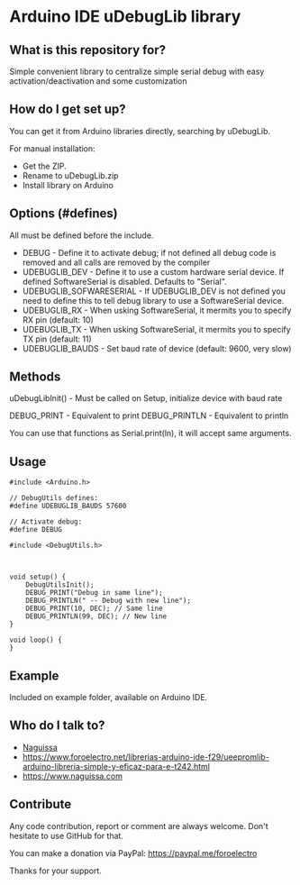 # Arduino IDE uDebugLib library

## What is this repository for? ##

Simple convenient library to centralize simple serial debug with easy activation/deactivation and some customization



## How do I get set up? ##

You can get it from Arduino libraries directly, searching by uDebugLib.

For manual installation:

 * Get the ZIP.
 * Rename to uDebugLib.zip
 * Install library on Arduino


## Options (#defines) ##

All must be defined before the include.

 - DEBUG - Define it to activate debug; if not defined all debug code is removed and all calls are removed by the compiler
 - UDEBUGLIB_DEV - Define it to use a custom hardware serial device. If defined SoftwareSerial is disabled. Defaults to "Serial".
 - UDEBUGLIB_SOFWARESERIAL - If UDEBUGLIB_DEV is not defined you need to define this to tell debug library to use a SoftwareSerial device.
 - UDEBUGLIB_RX - When usking SoftwareSerial, it mermits you to specify RX pin (default: 10)
 - UDEBUGLIB_TX - When usking SoftwareSerial, it mermits you to specify TX pin (default: 11)
 - UDEBUGLIB_BAUDS - Set baud rate of device (default: 9600, very slow)


## Methods ##


uDebugLibInit() - Must be called on Setup, initialize device with baud rate

DEBUG_PRINT - Equivalent to print
DEBUG_PRINTLN - Equivalent to println

You can use that functions as Serial.print(ln), it will accept same arguments.




## Usage ##

```
#include <Arduino.h>

// DebugUtils defines:
#define UDEBUGLIB_BAUDS 57600

// Activate debug:
#define DEBUG

#include <DebugUtils.h>



void setup() {
	DebugUtilsInit();
	DEBUG_PRINT("Debug in same line");
	DEBUG_PRINTLN(" -- Debug with new line");
	DEBUG_PRINT(10, DEC); // Same line
	DEBUG_PRINTLN(99, DEC); // New line
}

void loop() {
}
```



## Example ##

Included on example folder, available on Arduino IDE.




## Who do I talk to? ##

 * [Naguissa](https://github.com/Naguissa)
 * https://www.foroelectro.net/librerias-arduino-ide-f29/ueepromlib-arduino-libreria-simple-y-eficaz-para-e-t242.html
 * https://www.naguissa.com



## Contribute ##

Any code contribution, report or comment are always welcome. Don't hesitate to use GitHub for that.


You can make a donation via PayPal: https://paypal.me/foroelectro


Thanks for your support.
